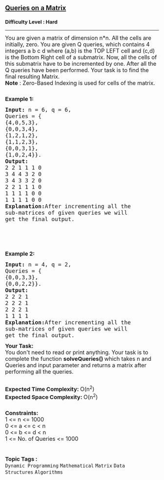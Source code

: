 <h2><a href="https://www.geeksforgeeks.org/problems/queries-on-a-matrix0443/1?page=1&difficulty=Hard&status=unsolved&sortBy=submissions">Queries on a Matrix</a></h2><h3>Difficulty Level : Hard</h3><hr><div class="problems_problem_content__Xm_eO"><p><span style="font-size:18px">You are given a matrix of dimension n*n. All the cells are initially, zero.&nbsp;You are given Q queries, which contains 4 integers&nbsp;a b c d where (a,b) is the&nbsp;TOP LEFT cell and (c,d) is the Bottom Right cell of a submatrix. Now, all the cells of this submatrix have&nbsp;to be incremented by one. After all the Q queries have been performed. Your task is to find&nbsp;the final resulting Matrix.<br>
<strong>Note</strong> : Zero-Based Indexing is used for cells of the matrix.&nbsp;</span><br>
&nbsp;</p>

<p><span style="font-size:18px"><strong>Example 1:</strong></span></p>

<pre><span style="font-size:18px"><strong>Input: </strong>n = 6, q = 6,
Queries = {
{4,0,5,3},
{0,0,3,4},
{1,2,1,2},
{1,1,2,3},
{0,0,3,1},
{1,0,2,4}}.
<strong>Output: </strong>
2 2 1 1 1 0
3 4 4 3 2 0 
3 4 3 3 2 0
2 2 1 1 1 0
1 1 1 1 0 0
1 1 1 1 0 0
<strong>Explanation:</strong>After incrementing all the
sub-matrices of given queries we will 
get the final output.</span>

</pre>

<p>&nbsp;</p>

<p>&nbsp;</p>

<p><span style="font-size:18px"><strong>Example 2:</strong></span></p>

<pre><span style="font-size:18px"><strong>Input: </strong>n = 4, q = 2,
Queries = {
{0,0,3,3},
{0,0,2,2}}.
<strong>Output: </strong>
2 2 2 1 
2 2 2 1  
2 2 2 1 
1 1 1 1 
<strong>Explanation:</strong>After incrementing all the
sub-matrices of given queries we will
get the final output.</span>
</pre>

<p><span style="font-size:18px"><strong>Your Task:</strong><br>
You don't need to read or print anything. Your task is to complete the function&nbsp;<strong>solveQueries()&nbsp;</strong>which takes n and Queries and input parameter and returns a matrix after performing all the queries.</span><br>
&nbsp;</p>

<p><span style="font-size:18px"><strong>Expected Time Complexity:&nbsp;</strong>O(n<sup>2</sup>)<br>
<strong>Expected Space Complexity:&nbsp;</strong>O(n<sup>2</sup>)</span><br>
&nbsp;</p>

<p><span style="font-size:18px"><strong>Constraints:</strong><br>
1 &lt;= n &lt;= 1000<br>
0 &lt;= a &lt;= c &lt;&nbsp;n<br>
0 &lt;= b &lt;= d &lt;&nbsp;n<br>
1 &lt;= No. of Queries &lt;= 1000</span></p>
</div><br><p><span style=font-size:18px><strong>Topic Tags : </strong><br><code>Dynamic Programming</code>&nbsp;<code>Mathematical</code>&nbsp;<code>Matrix</code>&nbsp;<code>Data Structures</code>&nbsp;<code>Algorithms</code>&nbsp;